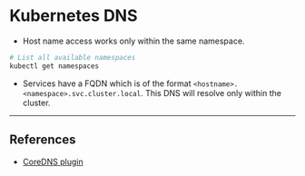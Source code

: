 # Kubernetes DNS

- Host name access works only within the same namespace.

```bash
# List all available namespaces
kubectl get namespaces
```

- Services have a FQDN which is of the format `<hostname>.<namespace>.svc.cluster.local`. This DNS will resolve only within the cluster.

---

## References

- [CoreDNS plugin](https://coredns.io/plugins/kubernetes/)
